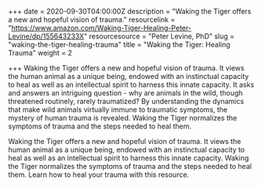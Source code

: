 +++
date = 2020-09-30T04:00:00Z
description = "Waking the Tiger offers a new and hopeful vision of trauma."
resourcelink = "https://www.amazon.com/Waking-Tiger-Healing-Peter-Levine/dp/155643233X"
resourcesource = "Peter Levine, PhD"
slug = "waking-the-tiger-healing-trauma"
title = "Waking the Tiger: Healing Trauma"
weight = 2

+++
Waking the Tiger offers a new and hopeful vision of trauma. It views the human animal as a unique being, endowed with an instinctual capacity to heal as well as an intellectual spirit to harness this innate capacity. It asks and answers an intriguing question - why are animals in the wild, though threatened routinely, rarely traumatized? By understanding the dynamics that make wild animals virtually immune to traumatic symptoms, the mystery of human trauma is revealed. Waking the Tiger normalizes the symptoms of trauma and the steps needed to heal them.

Waking the Tiger offers a new and hopeful vision of trauma. It views the human animal as a unique being, endowed with an instinctual capacity to heal as well as an intellectual spirit to harness this innate capacity. Waking the Tiger normalizes the symptoms of trauma and the steps needed to heal them. Learn how to heal your trauma with this resource.